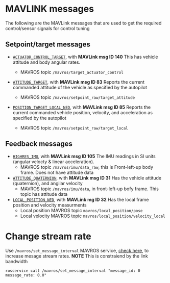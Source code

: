 # MAVLINK messages
The following are the MAVLink messages that are used to get the required control/sensor signals for control tuning

 ## Setpoint/target messages
* [`ACTUATOR_CONTROL_TARGET`](https://mavlink.io/en/messages/common.html#ACTUATOR_CONTROL_TARGET), with **MAVLink msg ID 140**
This has vehicle attitude and body angular rates.
    * MAVROS topic `/mavros/target_actuator_control` 

* [`ATTITUDE_TARGET`](https://mavlink.io/en/messages/common.html#ATTITUDE_TARGET), with **MAVLink msg ID 83**
Reports the current commanded attitude of the vehicle as specified by the autopilot
    * MAVROS topic `/mavros/setpoint_raw/target_attitude`

* [`POSITION_TARGET_LOCAL_NED`](https://mavlink.io/en/messages/common.html#POSITION_TARGET_LOCAL_NED), with **MAVLink msg ID 85**
Reports the current commanded vehicle position, velocity, and acceleration as specified by the autopilot
    * MAVROS topic `/mavros/setpoint_raw/target_local` 

## Feedback messages
* [`HIGHRES_IMU`](https://mavlink.io/en/messages/common.html#HIGHRES_IMU), with **MAVLink msg ID 105**
The IMU readings in SI units (angular velocty & linear acceleration).
    * MAVROS topic `/mavros/imu/data_raw`, this is Front-left-up body frame. Does not have attitude data
* [`ATTITUDE_QUATERNION`](https://mavlink.io/en/messages/common.html#ATTITUDE_QUATERNION), with **MAVLink msg ID 31**
Has the vehicle attitude (quaternion), and angilar velocity
    * MAVROS topic `/mavros/imu/data`, in front-left-up bofy frame. This topic has attitude data
* [`LOCAL_POSITION_NED`](https://mavlink.io/en/messages/common.html#LOCAL_POSITION_NED), with **MAVLink mg ID 32**
Has the local frame position and velocity measurments
    * Local position MAVROS topic `mavros/local_position/pose`
    * Local velocity MAVROS topic `mavros/local_position/velocity_local`

# Change stream rate
Use `/mavros/set_message_interval` MAVROS service, [check here](https://github.com/mavlink/mavros/blob/ros2/mavros/src/plugins/sys_status.cpp#L1172), to increase mesage stream rates. **NOTE** This is constraiend by the link bandwidth

```
rosservice call /mavros/set_message_interval "message_id: 0
message_rate: 0.0"
```